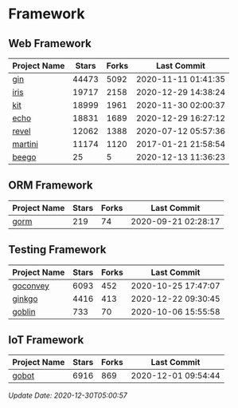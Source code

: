 # Framework

## Web Framework
| Project Name | Stars | Forks | Last Commit |
| ------------ | ----- | ----- | ----------- |
| [gin](https://github.com/gin-gonic/gin) | 44473 | 5092 | 2020-11-11 01:41:35 |
| [iris](https://github.com/kataras/iris) | 19717 | 2158 | 2020-12-29 14:38:24 |
| [kit](https://github.com/go-kit/kit) | 18999 | 1961 | 2020-11-30 02:00:37 |
| [echo](https://github.com/labstack/echo) | 18831 | 1689 | 2020-12-29 16:27:12 |
| [revel](https://github.com/revel/revel) | 12062 | 1388 | 2020-07-12 05:57:36 |
| [martini](https://github.com/go-martini/martini) | 11174 | 1120 | 2017-01-21 21:58:54 |
| [beego](https://github.com/astaxie/beego) | 25 | 5 | 2020-12-13 11:36:23 |

## ORM Framework
| Project Name | Stars | Forks | Last Commit |
| ------------ | ----- | ----- | ----------- |
| [gorm](https://github.com/jinzhu/gorm) | 219 | 74 | 2020-09-21 02:28:17 |

## Testing Framework
| Project Name | Stars | Forks | Last Commit |
| ------------ | ----- | ----- | ----------- |
| [goconvey](https://github.com/smartystreets/goconvey) | 6093 | 452 | 2020-10-25 17:47:07 |
| [ginkgo](https://github.com/onsi/ginkgo) | 4416 | 413 | 2020-12-22 09:30:45 |
| [goblin](https://github.com/franela/goblin) | 733 | 70 | 2020-10-06 15:55:58 |

## IoT Framework
| Project Name | Stars | Forks | Last Commit |
| ------------ | ----- | ----- | ----------- |
| [gobot](https://github.com/hybridgroup/gobot) | 6916 | 869 | 2020-12-01 09:54:44 |

*Update Date: 2020-12-30T05:00:57*